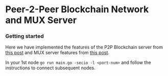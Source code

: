 # Peer-2-Peer Blockchain Network and MUX Server

### Getting started

Here we have implemented the features of the P2P Blockchain server from [this post](https://medium.com/@mycoralhealth/code-a-simple-p2p-blockchain-in-go-46662601f417) and MUX server features from [this post](https://medium.com/@mycoralhealth/code-your-own-blockchain-in-less-than-200-lines-of-go-e296282bcffc).

In your 1st node `go run main.go -secio -l <port-num>` and follow the instructions to connect subsequent nodes.
